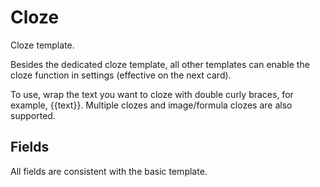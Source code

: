 # Cloze

Cloze template.

Besides the dedicated cloze template, all other templates can enable the cloze function in settings (effective on the next card).

To use, wrap the text you want to cloze with double curly braces, for example, {{text}}. Multiple clozes and image/formula clozes are also supported.

## Fields

All fields are consistent with the basic template.
